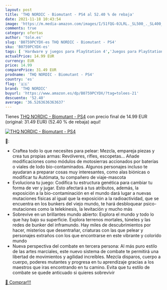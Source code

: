 ```yaml
---
layout: post
title: 'THQ NORDIC - Biomutant - PS4 al 52.40 % de rebaja'
date: 2021-11-18 10:43:54
image: 'https://m.media-amazon.com/images/I/51fQG-0JLRL._SL500_._SL400_.jpg'
comments: true
category: ofertas
author: 'tole.es'
slug: 'B0759PCYDX-es THQ NORDIC - Biomutant - PS4'
sku: 'B0759PCYDX-es'
tags: [ 'Hardware y juegos para PlayStation 4','Juegos para PlayStation 4','Videojuegos','ps4','thq nordic', ]
actualPrice: 14.99 EUR
currency: EUR
price: 14.99
comparePrice: 31.49 EUR
prodname: 'THQ NORDIC - Biomutant - PS4'
country: 'es'
flag: '🇪🇸'
brand: 'THQ NORDIC'
buyurl: 'https://www.amazon.es/dp/B0759PCYDX/?tag=tolees-21'
descuento: '52.40'
average: '36.5263636363637'
---
```


Tienes [THQ NORDIC - Biomutant - PS4](https://www.amazon.es/dp/B0759PCYDX/?tag=tolees-21) con precio final de  14.99 EUR (original: 31.49 EUR) (52.40 %  de rebaja) aqui!

[![THQ NORDIC - Biomutant - PS4](https://m.media-amazon.com/images/I/51fQG-0JLRL._SL500_._SL400_.jpg)](https://www.amazon.es/dp/B0759PCYDX/?tag=tolees-21)

🔎:

- Craftea todo lo que necesites para pelear: Mezcla, empareja piezas y crea tus propias armas: Revólveres, rifles, escopetas… Añade modificaciones como módulos de motosierras accionados por baterías o viales de lodo bio-contaminados. Algunos personajes incluso te ayudaran a preparar cosas muy interesantes, como alas biónicas o modificar tu Autómata, tu compañero de viaje-mascota
- Evoluciona tu juego: Codifica tu estructura genética para cambiar tu forma de ver y jugar. Esto afectará a tus atributos, además, la exposición a la bio-contaminación en el mundo dará lugar a nuevas mutaciones físicas al igual que la exposición a la radioactividad, que se encuentra en los bunkers del viejo mundo, te hará desbloquear psico-mutaciones como la telekinesis, la levitación y mucho más
- Sobrevive en un brillantes mundo abierto: Explora el mundo y todo lo que hay bajo su superficie. Explora terrenos mortales, túneles y las redes de bunker del inframundo. Hay miles de descubrimientos por hacer, misterios que desentrañar, criaturas con las que pelear y personajes extraños con los que encontrarse en este vibrante y colorido mundo
- Nueva perspectiva del combate en tercera persona: Al más puro estilo de las artes marciales, este nuevo sistema de combate te permitirá una libertad de movimientos y agilidad increíbles. Mezcla disparos, cuerpo a cuerpo, poderes mutantes y progresa en tu aprendizaje gracias a los maestros que iras encontrando en tu camino. Evita que tu estilo de combate se quede anticuado si quieres sobrevivir

[🛒 Comprar!!!](https://www.amazon.es/dp/B0759PCYDX/?tag=tolees-21)
